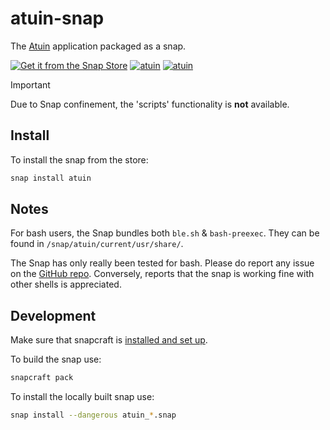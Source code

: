 # atuin-snap

The [Atuin](https://atuin.sh/) application packaged as a snap.

[![Get it from the Snap Store](https://snapcraft.io/en/dark/install.svg)](https://snapcraft.io/atuin)
[![atuin](https://snapcraft.io/atuin/badge.svg)](https://snapcraft.io/atuin)
[![atuin](https://snapcraft.io/atuin/trending.svg?name=0)](https://snapcraft.io/atuin)

> [!IMPORTANT]
> Due to Snap confinement, the 'scripts' functionality is **not** available.

## Install

To install the snap from the store:

```bash
snap install atuin
```

## Notes

For bash users, the Snap bundles both `ble.sh` & `bash-preexec`.
They can be found in `/snap/atuin/current/usr/share/`.

The Snap has only really been tested for bash.
Please do report any issue on the [GitHub repo](https://github.com/artivis/atuin-snap/issues).
Conversely, reports that the snap is working fine with other shells is appreciated.

## Development

Make sure that snapcraft is [installed and set up](https://snapcraft.io/docs/snapcraft-setup).

To build the snap use:

```bash
snapcraft pack
```

To install the locally built snap use:

```bash
snap install --dangerous atuin_*.snap
```
